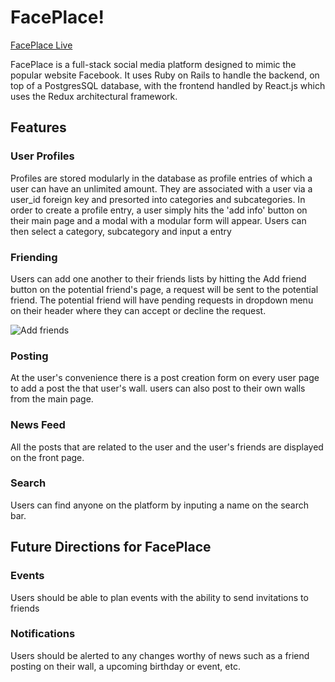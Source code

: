 # FacePlace!

[FacePlace Live](https://faceplace2017.herokuapp.com/)

FacePlace is a full-stack social media platform designed to mimic the popular website Facebook. It uses Ruby on Rails to handle the backend, on top of a  PostgresSQL database, with the frontend handled by React.js which uses the Redux architectural framework.

## Features

### User Profiles

Profiles are stored modularly in the database as profile entries of which a user can have an unlimited amount. They are associated with a user via a user_id foreign key and presorted into categories and subcategories. In order to create a profile entry, a user simply hits the 'add info' button on their main page and a modal with a modular form will appear. Users can then select a category, subcategory and input a entry

### Friending

Users can add one another to their friends lists by hitting the Add friend button on the potential friend's page, a request will be sent to the potential friend. The potential friend will have pending requests in dropdown menu on their header where they can accept or decline the request.

![Add friends](https://user-images.githubusercontent.com/29281456/34880440-703758e6-f77e-11e7-876f-88a1e7d32d7d.gif)

### Posting

At the user's convenience there is a post creation form on every user page to add a post the that user's wall. users can also post to their own walls from the main page.

### News Feed

All the posts that are related to the user and the user's friends are displayed on the front page.

### Search

Users can find anyone on the platform by inputing a name on the search bar.

## Future Directions for FacePlace


### Events

Users should be able to plan events with the ability to send invitations to friends

### Notifications

Users should be alerted to any changes worthy of news such as a friend posting on their wall, a upcoming birthday or event, etc.
